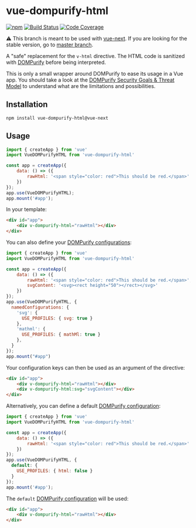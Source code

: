 # vue-dompurify-html

[![npm](https://img.shields.io/npm/v/vue-dompurify-html)](https://www.npmjs.com/package/vue-dompurify-html)
[![Build Status](https://travis-ci.com/LeSuisse/vue-dompurify-html.svg?branch=master)](https://travis-ci.com/LeSuisse/vue-dompurify-html)
[![Code Coverage](https://codecov.io/gh/LeSuisse/vue-dompurify-html/branch/master/graph/badge.svg)](https://codecov.io/gh/LeSuisse/vue-dompurify-html)

⚠️ This branch is meant to be used with [vue-next](https://github.com/vuejs/vue-next). If you are looking for the stable
version, go to [master branch](https://github.com/LeSuisse/vue-dompurify-html/tree/master).

A "safe" replacement for the `v-html` directive. The HTML code is
sanitized with [DOMPurify](https://github.com/cure53/DOMPurify) before being interpreted.

This is only a small wrapper around DOMPurify to ease its usage in a Vue app.
You should take a look at the 
[DOMPurify Security Goals & Threat Model](https://github.com/cure53/DOMPurify/wiki/Security-Goals-&-Threat-Model)
to understand what are the limitations and possibilities.

## Installation

```
npm install vue-dompurify-html@vue-next
```

## Usage

```js
import { createApp } from 'vue'
import VueDOMPurifyHTML from 'vue-dompurify-html'

const app = createApp({
    data: () => ({
        rawHtml: '<span style="color: red">This should be red.</span>'
    })
});
app.use(VueDOMPurifyHTML);
app.mount('#app');
```

In your template:
```html
<div id="app">
    <div v-dompurify-html="rawHtml"></div>
</div>
```


You can also define your [DOMPurify configurations](https://github.com/cure53/DOMPurify#can-i-configure-dompurify):
```js
import { createApp } from 'vue'
import VueDOMPurifyHTML from 'vue-dompurify-html'

const app = createApp({
    data: () => ({
        rawHtml: '<span style="color: red">This should be red.</span>',
        svgContent: '<svg><rect height="50"></rect></svg>'
    })
});
app.use(VueDOMPurifyHTML, {
  namedConfigurations: {
    'svg': {
      USE_PROFILES: { svg: true }
    },
    'mathml': {
      USE_PROFILES: { mathMl: true }
    },
  }
});
app.mount("#app")
```

Your configuration keys can then be used as an argument of the directive:
```html
<div id="app">
    <div v-dompurify-html="rawHtml"></div>
    <div v-dompurify-html:svg="svgContent"></div>
</div>
```

Alternatively, you can define a default [DOMPurify configuration](https://github.com/cure53/DOMPurify#can-i-configure-dompurify):
```js
import { createApp } from 'vue'
import VueDOMPurifyHTML from 'vue-dompurify-html'

const app = createApp({
    data: () => ({
        rawHtml: '<span style="color: red">This should be red.</span>'
    })
});
app.use(VueDOMPurifyHTML, {
  default: {
    USE_PROFILES: { html: false }
  }
});
app.mount('#app');
```

The `default` [DOMPurify configuration](https://github.com/cure53/DOMPurify#can-i-configure-dompurify) will be used:
```html
<div id="app">
    <div v-dompurify-html="rawHtml"></div>
</div>
```
